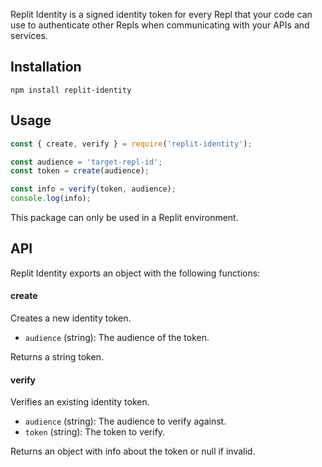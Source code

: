 Replit Identity is a signed identity token for every Repl that your code can use to authenticate other Repls when communicating with your APIs and services.
## Installation
```
npm install replit-identity
```
## Usage
```js
const { create, verify } = require('replit-identity');

const audience = 'target-repl-id';
const token = create(audience);

const info = verify(token, audience);
console.log(info);
```
This package can only be used in a Replit environment.
## API
Replit Identity exports an object with the following functions:
#### create
Creates a new identity token.

* `audience` (string): The audience of the token.

Returns a string token.
  
#### verify
Verifies an existing identity token.

* `audience` (string): The audience to verify against.
* `token` (string): The token to verify.

Returns an object with info about the token or null if invalid.